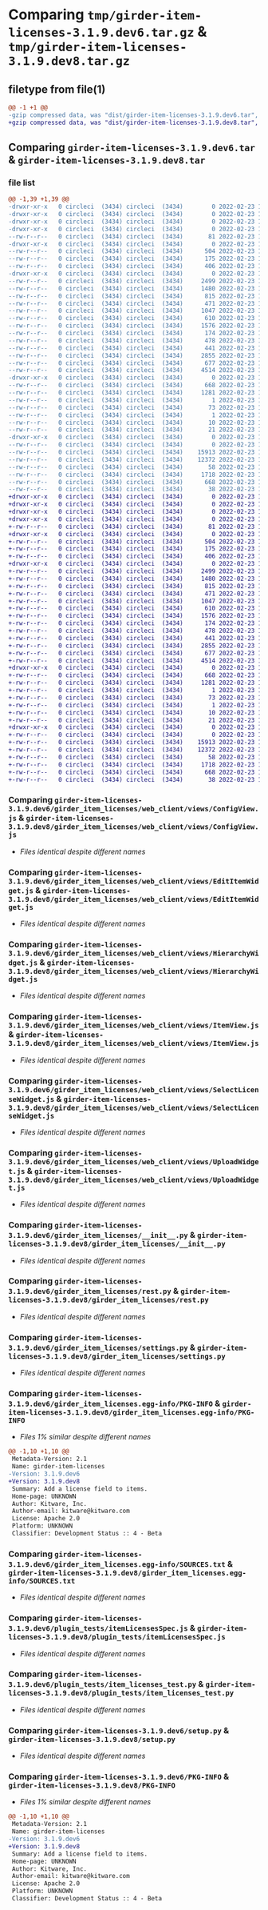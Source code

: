 # Comparing `tmp/girder-item-licenses-3.1.9.dev6.tar.gz` & `tmp/girder-item-licenses-3.1.9.dev8.tar.gz`

## filetype from file(1)

```diff
@@ -1 +1 @@
-gzip compressed data, was "dist/girder-item-licenses-3.1.9.dev6.tar", last modified: Wed Feb 23 16:09:50 2022, max compression
+gzip compressed data, was "dist/girder-item-licenses-3.1.9.dev8.tar", last modified: Wed Feb 23 17:41:50 2022, max compression
```

## Comparing `girder-item-licenses-3.1.9.dev6.tar` & `girder-item-licenses-3.1.9.dev8.tar`

### file list

```diff
@@ -1,39 +1,39 @@
-drwxr-xr-x   0 circleci  (3434) circleci  (3434)        0 2022-02-23 16:09:50.000000 girder-item-licenses-3.1.9.dev6/
-drwxr-xr-x   0 circleci  (3434) circleci  (3434)        0 2022-02-23 16:09:50.000000 girder-item-licenses-3.1.9.dev6/girder_item_licenses/
-drwxr-xr-x   0 circleci  (3434) circleci  (3434)        0 2022-02-23 16:09:50.000000 girder-item-licenses-3.1.9.dev6/girder_item_licenses/web_client/
-drwxr-xr-x   0 circleci  (3434) circleci  (3434)        0 2022-02-23 16:09:50.000000 girder-item-licenses-3.1.9.dev6/girder_item_licenses/web_client/stylesheets/
--rw-r--r--   0 circleci  (3434) circleci  (3434)       81 2022-02-23 16:09:15.000000 girder-item-licenses-3.1.9.dev6/girder_item_licenses/web_client/stylesheets/configView.styl
-drwxr-xr-x   0 circleci  (3434) circleci  (3434)        0 2022-02-23 16:09:50.000000 girder-item-licenses-3.1.9.dev6/girder_item_licenses/web_client/templates/
--rw-r--r--   0 circleci  (3434) circleci  (3434)      504 2022-02-23 16:09:15.000000 girder-item-licenses-3.1.9.dev6/girder_item_licenses/web_client/templates/configView.pug
--rw-r--r--   0 circleci  (3434) circleci  (3434)      175 2022-02-23 16:09:15.000000 girder-item-licenses-3.1.9.dev6/girder_item_licenses/web_client/templates/itemLicenseWidget.pug
--rw-r--r--   0 circleci  (3434) circleci  (3434)      406 2022-02-23 16:09:15.000000 girder-item-licenses-3.1.9.dev6/girder_item_licenses/web_client/templates/selectLicenseWidget.pug
-drwxr-xr-x   0 circleci  (3434) circleci  (3434)        0 2022-02-23 16:09:50.000000 girder-item-licenses-3.1.9.dev6/girder_item_licenses/web_client/views/
--rw-r--r--   0 circleci  (3434) circleci  (3434)     2499 2022-02-23 16:09:15.000000 girder-item-licenses-3.1.9.dev6/girder_item_licenses/web_client/views/ConfigView.js
--rw-r--r--   0 circleci  (3434) circleci  (3434)     1480 2022-02-23 16:09:15.000000 girder-item-licenses-3.1.9.dev6/girder_item_licenses/web_client/views/EditItemWidget.js
--rw-r--r--   0 circleci  (3434) circleci  (3434)      815 2022-02-23 16:09:15.000000 girder-item-licenses-3.1.9.dev6/girder_item_licenses/web_client/views/HierarchyWidget.js
--rw-r--r--   0 circleci  (3434) circleci  (3434)      471 2022-02-23 16:09:15.000000 girder-item-licenses-3.1.9.dev6/girder_item_licenses/web_client/views/ItemLicenseWidget.js
--rw-r--r--   0 circleci  (3434) circleci  (3434)     1047 2022-02-23 16:09:15.000000 girder-item-licenses-3.1.9.dev6/girder_item_licenses/web_client/views/ItemView.js
--rw-r--r--   0 circleci  (3434) circleci  (3434)      610 2022-02-23 16:09:15.000000 girder-item-licenses-3.1.9.dev6/girder_item_licenses/web_client/views/SelectLicenseWidget.js
--rw-r--r--   0 circleci  (3434) circleci  (3434)     1576 2022-02-23 16:09:15.000000 girder-item-licenses-3.1.9.dev6/girder_item_licenses/web_client/views/UploadWidget.js
--rw-r--r--   0 circleci  (3434) circleci  (3434)      174 2022-02-23 16:09:15.000000 girder-item-licenses-3.1.9.dev6/girder_item_licenses/web_client/main.js
--rw-r--r--   0 circleci  (3434) circleci  (3434)      478 2022-02-23 16:09:15.000000 girder-item-licenses-3.1.9.dev6/girder_item_licenses/web_client/package.json
--rw-r--r--   0 circleci  (3434) circleci  (3434)      441 2022-02-23 16:09:15.000000 girder-item-licenses-3.1.9.dev6/girder_item_licenses/web_client/routes.js
--rw-r--r--   0 circleci  (3434) circleci  (3434)     2855 2022-02-23 16:09:15.000000 girder-item-licenses-3.1.9.dev6/girder_item_licenses/__init__.py
--rw-r--r--   0 circleci  (3434) circleci  (3434)      677 2022-02-23 16:09:15.000000 girder-item-licenses-3.1.9.dev6/girder_item_licenses/rest.py
--rw-r--r--   0 circleci  (3434) circleci  (3434)     4514 2022-02-23 16:09:15.000000 girder-item-licenses-3.1.9.dev6/girder_item_licenses/settings.py
-drwxr-xr-x   0 circleci  (3434) circleci  (3434)        0 2022-02-23 16:09:50.000000 girder-item-licenses-3.1.9.dev6/girder_item_licenses.egg-info/
--rw-r--r--   0 circleci  (3434) circleci  (3434)      668 2022-02-23 16:09:49.000000 girder-item-licenses-3.1.9.dev6/girder_item_licenses.egg-info/PKG-INFO
--rw-r--r--   0 circleci  (3434) circleci  (3434)     1281 2022-02-23 16:09:49.000000 girder-item-licenses-3.1.9.dev6/girder_item_licenses.egg-info/SOURCES.txt
--rw-r--r--   0 circleci  (3434) circleci  (3434)        1 2022-02-23 16:09:49.000000 girder-item-licenses-3.1.9.dev6/girder_item_licenses.egg-info/dependency_links.txt
--rw-r--r--   0 circleci  (3434) circleci  (3434)       73 2022-02-23 16:09:49.000000 girder-item-licenses-3.1.9.dev6/girder_item_licenses.egg-info/entry_points.txt
--rw-r--r--   0 circleci  (3434) circleci  (3434)        1 2022-02-23 16:09:49.000000 girder-item-licenses-3.1.9.dev6/girder_item_licenses.egg-info/not-zip-safe
--rw-r--r--   0 circleci  (3434) circleci  (3434)       10 2022-02-23 16:09:49.000000 girder-item-licenses-3.1.9.dev6/girder_item_licenses.egg-info/requires.txt
--rw-r--r--   0 circleci  (3434) circleci  (3434)       21 2022-02-23 16:09:49.000000 girder-item-licenses-3.1.9.dev6/girder_item_licenses.egg-info/top_level.txt
-drwxr-xr-x   0 circleci  (3434) circleci  (3434)        0 2022-02-23 16:09:50.000000 girder-item-licenses-3.1.9.dev6/plugin_tests/
--rw-r--r--   0 circleci  (3434) circleci  (3434)        0 2022-02-23 16:09:15.000000 girder-item-licenses-3.1.9.dev6/plugin_tests/__init__.py
--rw-r--r--   0 circleci  (3434) circleci  (3434)    15913 2022-02-23 16:09:15.000000 girder-item-licenses-3.1.9.dev6/plugin_tests/itemLicensesSpec.js
--rw-r--r--   0 circleci  (3434) circleci  (3434)    12372 2022-02-23 16:09:15.000000 girder-item-licenses-3.1.9.dev6/plugin_tests/item_licenses_test.py
--rw-r--r--   0 circleci  (3434) circleci  (3434)       58 2022-02-23 16:09:15.000000 girder-item-licenses-3.1.9.dev6/plugin.cmake
--rw-r--r--   0 circleci  (3434) circleci  (3434)     1718 2022-02-23 16:09:15.000000 girder-item-licenses-3.1.9.dev6/setup.py
--rw-r--r--   0 circleci  (3434) circleci  (3434)      668 2022-02-23 16:09:50.000000 girder-item-licenses-3.1.9.dev6/PKG-INFO
--rw-r--r--   0 circleci  (3434) circleci  (3434)       38 2022-02-23 16:09:50.000000 girder-item-licenses-3.1.9.dev6/setup.cfg
+drwxr-xr-x   0 circleci  (3434) circleci  (3434)        0 2022-02-23 17:41:50.000000 girder-item-licenses-3.1.9.dev8/
+drwxr-xr-x   0 circleci  (3434) circleci  (3434)        0 2022-02-23 17:41:50.000000 girder-item-licenses-3.1.9.dev8/girder_item_licenses/
+drwxr-xr-x   0 circleci  (3434) circleci  (3434)        0 2022-02-23 17:41:50.000000 girder-item-licenses-3.1.9.dev8/girder_item_licenses/web_client/
+drwxr-xr-x   0 circleci  (3434) circleci  (3434)        0 2022-02-23 17:41:50.000000 girder-item-licenses-3.1.9.dev8/girder_item_licenses/web_client/stylesheets/
+-rw-r--r--   0 circleci  (3434) circleci  (3434)       81 2022-02-23 17:41:16.000000 girder-item-licenses-3.1.9.dev8/girder_item_licenses/web_client/stylesheets/configView.styl
+drwxr-xr-x   0 circleci  (3434) circleci  (3434)        0 2022-02-23 17:41:50.000000 girder-item-licenses-3.1.9.dev8/girder_item_licenses/web_client/templates/
+-rw-r--r--   0 circleci  (3434) circleci  (3434)      504 2022-02-23 17:41:16.000000 girder-item-licenses-3.1.9.dev8/girder_item_licenses/web_client/templates/configView.pug
+-rw-r--r--   0 circleci  (3434) circleci  (3434)      175 2022-02-23 17:41:16.000000 girder-item-licenses-3.1.9.dev8/girder_item_licenses/web_client/templates/itemLicenseWidget.pug
+-rw-r--r--   0 circleci  (3434) circleci  (3434)      406 2022-02-23 17:41:16.000000 girder-item-licenses-3.1.9.dev8/girder_item_licenses/web_client/templates/selectLicenseWidget.pug
+drwxr-xr-x   0 circleci  (3434) circleci  (3434)        0 2022-02-23 17:41:50.000000 girder-item-licenses-3.1.9.dev8/girder_item_licenses/web_client/views/
+-rw-r--r--   0 circleci  (3434) circleci  (3434)     2499 2022-02-23 17:41:16.000000 girder-item-licenses-3.1.9.dev8/girder_item_licenses/web_client/views/ConfigView.js
+-rw-r--r--   0 circleci  (3434) circleci  (3434)     1480 2022-02-23 17:41:16.000000 girder-item-licenses-3.1.9.dev8/girder_item_licenses/web_client/views/EditItemWidget.js
+-rw-r--r--   0 circleci  (3434) circleci  (3434)      815 2022-02-23 17:41:16.000000 girder-item-licenses-3.1.9.dev8/girder_item_licenses/web_client/views/HierarchyWidget.js
+-rw-r--r--   0 circleci  (3434) circleci  (3434)      471 2022-02-23 17:41:16.000000 girder-item-licenses-3.1.9.dev8/girder_item_licenses/web_client/views/ItemLicenseWidget.js
+-rw-r--r--   0 circleci  (3434) circleci  (3434)     1047 2022-02-23 17:41:16.000000 girder-item-licenses-3.1.9.dev8/girder_item_licenses/web_client/views/ItemView.js
+-rw-r--r--   0 circleci  (3434) circleci  (3434)      610 2022-02-23 17:41:16.000000 girder-item-licenses-3.1.9.dev8/girder_item_licenses/web_client/views/SelectLicenseWidget.js
+-rw-r--r--   0 circleci  (3434) circleci  (3434)     1576 2022-02-23 17:41:16.000000 girder-item-licenses-3.1.9.dev8/girder_item_licenses/web_client/views/UploadWidget.js
+-rw-r--r--   0 circleci  (3434) circleci  (3434)      174 2022-02-23 17:41:16.000000 girder-item-licenses-3.1.9.dev8/girder_item_licenses/web_client/main.js
+-rw-r--r--   0 circleci  (3434) circleci  (3434)      478 2022-02-23 17:41:16.000000 girder-item-licenses-3.1.9.dev8/girder_item_licenses/web_client/package.json
+-rw-r--r--   0 circleci  (3434) circleci  (3434)      441 2022-02-23 17:41:16.000000 girder-item-licenses-3.1.9.dev8/girder_item_licenses/web_client/routes.js
+-rw-r--r--   0 circleci  (3434) circleci  (3434)     2855 2022-02-23 17:41:16.000000 girder-item-licenses-3.1.9.dev8/girder_item_licenses/__init__.py
+-rw-r--r--   0 circleci  (3434) circleci  (3434)      677 2022-02-23 17:41:16.000000 girder-item-licenses-3.1.9.dev8/girder_item_licenses/rest.py
+-rw-r--r--   0 circleci  (3434) circleci  (3434)     4514 2022-02-23 17:41:16.000000 girder-item-licenses-3.1.9.dev8/girder_item_licenses/settings.py
+drwxr-xr-x   0 circleci  (3434) circleci  (3434)        0 2022-02-23 17:41:50.000000 girder-item-licenses-3.1.9.dev8/girder_item_licenses.egg-info/
+-rw-r--r--   0 circleci  (3434) circleci  (3434)      668 2022-02-23 17:41:50.000000 girder-item-licenses-3.1.9.dev8/girder_item_licenses.egg-info/PKG-INFO
+-rw-r--r--   0 circleci  (3434) circleci  (3434)     1281 2022-02-23 17:41:50.000000 girder-item-licenses-3.1.9.dev8/girder_item_licenses.egg-info/SOURCES.txt
+-rw-r--r--   0 circleci  (3434) circleci  (3434)        1 2022-02-23 17:41:50.000000 girder-item-licenses-3.1.9.dev8/girder_item_licenses.egg-info/dependency_links.txt
+-rw-r--r--   0 circleci  (3434) circleci  (3434)       73 2022-02-23 17:41:50.000000 girder-item-licenses-3.1.9.dev8/girder_item_licenses.egg-info/entry_points.txt
+-rw-r--r--   0 circleci  (3434) circleci  (3434)        1 2022-02-23 17:41:50.000000 girder-item-licenses-3.1.9.dev8/girder_item_licenses.egg-info/not-zip-safe
+-rw-r--r--   0 circleci  (3434) circleci  (3434)       10 2022-02-23 17:41:50.000000 girder-item-licenses-3.1.9.dev8/girder_item_licenses.egg-info/requires.txt
+-rw-r--r--   0 circleci  (3434) circleci  (3434)       21 2022-02-23 17:41:50.000000 girder-item-licenses-3.1.9.dev8/girder_item_licenses.egg-info/top_level.txt
+drwxr-xr-x   0 circleci  (3434) circleci  (3434)        0 2022-02-23 17:41:50.000000 girder-item-licenses-3.1.9.dev8/plugin_tests/
+-rw-r--r--   0 circleci  (3434) circleci  (3434)        0 2022-02-23 17:41:16.000000 girder-item-licenses-3.1.9.dev8/plugin_tests/__init__.py
+-rw-r--r--   0 circleci  (3434) circleci  (3434)    15913 2022-02-23 17:41:16.000000 girder-item-licenses-3.1.9.dev8/plugin_tests/itemLicensesSpec.js
+-rw-r--r--   0 circleci  (3434) circleci  (3434)    12372 2022-02-23 17:41:16.000000 girder-item-licenses-3.1.9.dev8/plugin_tests/item_licenses_test.py
+-rw-r--r--   0 circleci  (3434) circleci  (3434)       58 2022-02-23 17:41:16.000000 girder-item-licenses-3.1.9.dev8/plugin.cmake
+-rw-r--r--   0 circleci  (3434) circleci  (3434)     1718 2022-02-23 17:41:16.000000 girder-item-licenses-3.1.9.dev8/setup.py
+-rw-r--r--   0 circleci  (3434) circleci  (3434)      668 2022-02-23 17:41:50.000000 girder-item-licenses-3.1.9.dev8/PKG-INFO
+-rw-r--r--   0 circleci  (3434) circleci  (3434)       38 2022-02-23 17:41:50.000000 girder-item-licenses-3.1.9.dev8/setup.cfg
```

### Comparing `girder-item-licenses-3.1.9.dev6/girder_item_licenses/web_client/views/ConfigView.js` & `girder-item-licenses-3.1.9.dev8/girder_item_licenses/web_client/views/ConfigView.js`

 * *Files identical despite different names*

### Comparing `girder-item-licenses-3.1.9.dev6/girder_item_licenses/web_client/views/EditItemWidget.js` & `girder-item-licenses-3.1.9.dev8/girder_item_licenses/web_client/views/EditItemWidget.js`

 * *Files identical despite different names*

### Comparing `girder-item-licenses-3.1.9.dev6/girder_item_licenses/web_client/views/HierarchyWidget.js` & `girder-item-licenses-3.1.9.dev8/girder_item_licenses/web_client/views/HierarchyWidget.js`

 * *Files identical despite different names*

### Comparing `girder-item-licenses-3.1.9.dev6/girder_item_licenses/web_client/views/ItemView.js` & `girder-item-licenses-3.1.9.dev8/girder_item_licenses/web_client/views/ItemView.js`

 * *Files identical despite different names*

### Comparing `girder-item-licenses-3.1.9.dev6/girder_item_licenses/web_client/views/SelectLicenseWidget.js` & `girder-item-licenses-3.1.9.dev8/girder_item_licenses/web_client/views/SelectLicenseWidget.js`

 * *Files identical despite different names*

### Comparing `girder-item-licenses-3.1.9.dev6/girder_item_licenses/web_client/views/UploadWidget.js` & `girder-item-licenses-3.1.9.dev8/girder_item_licenses/web_client/views/UploadWidget.js`

 * *Files identical despite different names*

### Comparing `girder-item-licenses-3.1.9.dev6/girder_item_licenses/__init__.py` & `girder-item-licenses-3.1.9.dev8/girder_item_licenses/__init__.py`

 * *Files identical despite different names*

### Comparing `girder-item-licenses-3.1.9.dev6/girder_item_licenses/rest.py` & `girder-item-licenses-3.1.9.dev8/girder_item_licenses/rest.py`

 * *Files identical despite different names*

### Comparing `girder-item-licenses-3.1.9.dev6/girder_item_licenses/settings.py` & `girder-item-licenses-3.1.9.dev8/girder_item_licenses/settings.py`

 * *Files identical despite different names*

### Comparing `girder-item-licenses-3.1.9.dev6/girder_item_licenses.egg-info/PKG-INFO` & `girder-item-licenses-3.1.9.dev8/girder_item_licenses.egg-info/PKG-INFO`

 * *Files 1% similar despite different names*

```diff
@@ -1,10 +1,10 @@
 Metadata-Version: 2.1
 Name: girder-item-licenses
-Version: 3.1.9.dev6
+Version: 3.1.9.dev8
 Summary: Add a license field to items.
 Home-page: UNKNOWN
 Author: Kitware, Inc.
 Author-email: kitware@kitware.com
 License: Apache 2.0
 Platform: UNKNOWN
 Classifier: Development Status :: 4 - Beta
```

### Comparing `girder-item-licenses-3.1.9.dev6/girder_item_licenses.egg-info/SOURCES.txt` & `girder-item-licenses-3.1.9.dev8/girder_item_licenses.egg-info/SOURCES.txt`

 * *Files identical despite different names*

### Comparing `girder-item-licenses-3.1.9.dev6/plugin_tests/itemLicensesSpec.js` & `girder-item-licenses-3.1.9.dev8/plugin_tests/itemLicensesSpec.js`

 * *Files identical despite different names*

### Comparing `girder-item-licenses-3.1.9.dev6/plugin_tests/item_licenses_test.py` & `girder-item-licenses-3.1.9.dev8/plugin_tests/item_licenses_test.py`

 * *Files identical despite different names*

### Comparing `girder-item-licenses-3.1.9.dev6/setup.py` & `girder-item-licenses-3.1.9.dev8/setup.py`

 * *Files identical despite different names*

### Comparing `girder-item-licenses-3.1.9.dev6/PKG-INFO` & `girder-item-licenses-3.1.9.dev8/PKG-INFO`

 * *Files 1% similar despite different names*

```diff
@@ -1,10 +1,10 @@
 Metadata-Version: 2.1
 Name: girder-item-licenses
-Version: 3.1.9.dev6
+Version: 3.1.9.dev8
 Summary: Add a license field to items.
 Home-page: UNKNOWN
 Author: Kitware, Inc.
 Author-email: kitware@kitware.com
 License: Apache 2.0
 Platform: UNKNOWN
 Classifier: Development Status :: 4 - Beta
```

